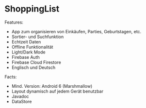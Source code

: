 # ShoppingList

Features: 
- App zum organisieren von Einkäufen, Parties, Geburtstagen, etc.
- Sortier- und Suchfunktion
- Echtzeit Daten
- Offline Funktionalität
- Light/Dark Mode
- Firebase Auth
- Firebase Cloud Firestore
- Englisch und Deutsch

Facts:
- Mind. Version: Android 6 (Marshmallow)
- Layout dynamisch auf jedem Gerät benutzbar
- Javadoc
- DataStore
